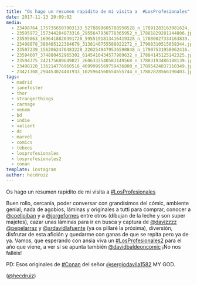 ```yaml
---
title: "Os hago un resumen rapidito de mi visita a  #LosProfesionales"
date: 2017-11-13 20:09:02
media: 
  - 23498764_1757356507903133_5278899605788950528_n_17891283163081624.jpg
  - 23595972_157344284873316_2955647938778365952_n_17881829281144806.jpg
  - 23595063_1696418820391720_5955191813416419328_n_17880027334163839.jpg
  - 23498078_380485122384679_3138140755588022272_n_17908310515058344.jpg
  - 23507239_1562062470483228_2202549479536590848_n_17907531958062416.jpg
  - 23594607_374880452965302_6145410434577989632_n_17884145125142325.jpg
  - 23594375_242175689649827_2606332540583149568_n_17883193486188139.jpg
  - 23498128_136214776960516_4699999569759436800_n_17895424837110349.jpg
  - 23421308_294453024401933_1025964560554655744_n_17882828566190403.jpg
tags: 
  - madrid
  - janefoster
  - thor
  - strangerthings
  - carnage
  - venom
  - bd
  - indie
  - valiant
  - dc
  - marvel
  - comics
  - tebeos
  - losprofesionales
  - losprofesionales2
  - conan
template: instagram
author: hecdruiz
---
```


Os hago un resumen rapidito de mi visita a  [#LosProfesionales](/tags/losprofesionales)

Buen rollo, cercanía, poder conversar con grandísimos del cómic, ambiente genial, nada de agobios, láminas y originales a tutti para comprar, conocer a [@coelloiban](https://instagram.com/coelloiban) y a [@jorgefornes](https://instagram.com/jorgefornes) entre otros (dibujan de la leche y son super majetes), cazar unas láminas para ir en busca y captura de [@davizzzz](https://instagram.com/davizzzz) [@pepelarraz](https://instagram.com/pepelarraz) y [@srdavidlafuente](https://instagram.com/srdavidlafuente) (ya os pillaré la próxima), diversión, disfrutar de esta afición y quedarme con ganas de que se repita pero ya de ya. 
Vamos, que esperando con ansia viva un [#LosProfesionales2](/tags/losprofesionales2) para el año que viene, a ver si se apunta también [@davidbaldeoncomic](https://instagram.com/davidbaldeoncomic) ¡No nos falléis!

PD: Esos originales de [#Conan](/tags/conan) del señor [@sergiodavila1582](https://instagram.com/sergiodavila1582) MY GOD.




([@hecdruiz](https://instagram.com/hecdruiz))






